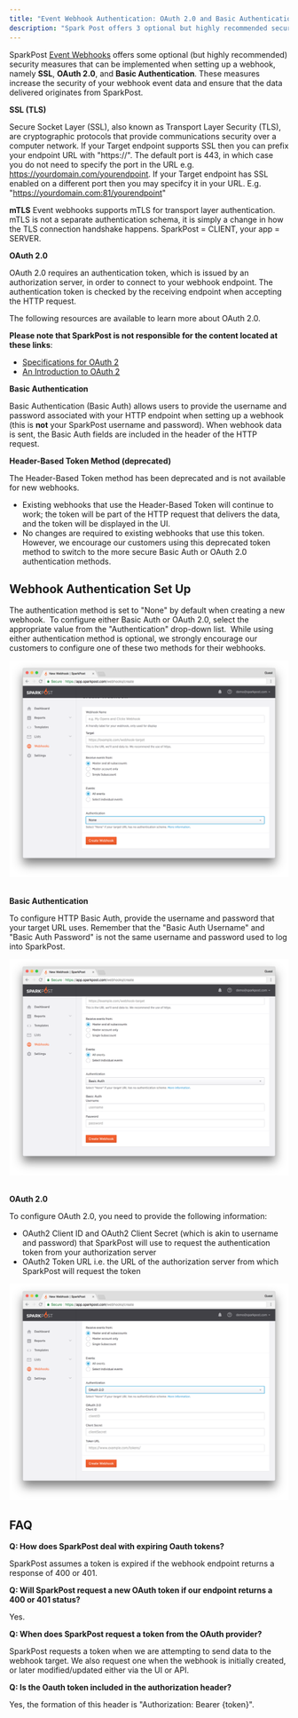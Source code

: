 ```yaml
---
title: "Event Webhook Authentication: OAuth 2.0 and Basic Authentication"
description: "Spark Post offers 3 optional but highly recommended security measures that can be implemented when setting up a webhook namely, SSL, OAuth 2.0, mTLS, and Basic Authentication These measures increase the security of your webhook event data and ensure that the data delivered originates from Spark Post OAuth 2..."
---
```


SparkPost [Event Webhooks](https://developers.sparkpost.com/api/webhooks/) offers some optional (but highly recommended) security measures that can be implemented when setting up a webhook, namely **SSL**, **OAuth 2.0**, and **Basic Authentication**. These measures increase the security of your webhook event data and ensure that the data delivered originates from SparkPost.

**SSL (TLS)**

Secure Socket Layer (SSL), also known as Transport Layer Security (TLS), are cryptographic protocols that provide communications security over a computer network.  If your Target endpoint supports SSL then you can prefix your endpoint URL with "https://".  The default port is 443, in which case you do not need to specify the port in the URL e.g. https://yourdomain.com/yourendpoint.  If your Target endpoint has SSL enabled on a different port then you may specifcy it in your URL.  E.g. "https://yourdomain.com:81/yourendpoint"

**mTLS**
Event webhooks supports mTLS for transport layer authentication. mTLS is not a separate authentication schema, it is simply a change in how the TLS connection handshake happens.  SparkPost = CLIENT, your app = SERVER.

**OAuth 2.0**

OAuth 2.0 requires an authentication token, which is issued by an authorization server, in order to connect to your webhook endpoint. The authentication token is checked by the receiving endpoint when accepting the HTTP request.

The following resources are available to learn more about OAuth 2.0.

**Please note that SparkPost is not responsible for the content located at these links**:

* [Specifications for OAuth 2](http://tools.ietf.org/html/rfc6749-specificationforOauth2)
* [An Introduction to OAuth 2](https://www.digitalocean.com/community/tutorials/an-introduction-to-oauth-2)

**Basic Authentication**

Basic Authentication (Basic Auth) allows users to provide the username and password associated with your HTTP endpoint when setting up a webhook (this is **not** your SparkPost username and password). When webhook data is sent, the Basic Auth fields are included in the header of the HTTP request.

**Header-Based Token Method (deprecated)**

The Header-Based Token method has been deprecated and is not available for new webhooks.

* Existing webhooks that use the Header-Based Token will continue to work; the token will be part of the HTTP request that delivers the data, and the token will be displayed in the UI.
* No changes are required to existing webhooks that use this token. However, we encourage our customers using this deprecated token method to switch to the more secure Basic Auth or OAuth 2.0 authentication methods.​

## Webhook Authentication Set Up

The authentication method is set to "None" by default when creating a new webhook.  To configure either Basic Auth or OAuth 2.0, select the appropriate value from the "Authentication" drop-down list.  While using either authentication method is optional, we strongly encourage our customers to configure one of these two methods for their webhooks.

![](media/webhook-authentication/webhook-no-auth.png) 

**Basic Authentication**

To configure HTTP Basic Auth, provide the username and password that your target URL uses. Remember that the "Basic Auth Username" and "Basic Auth Password" is not the same username and password used to log into SparkPost.

![](media/webhook-authentication/webhook-basic-auth.png) 

**OAuth 2.0**

To configure OAuth 2.0, you need to provide the following information:

* OAuth2 Client ID and OAuth2 Client Secret (which is akin to username and password) that SparkPost will use to request the authentication token from your authorization server
* OAuth2 Token URL i.e. the URL of the authorization server from which SparkPost will request the token

![](media/webhook-authentication/webhook-auth2.png)​

## FAQ

**Q: How does SparkPost deal with expiring Oauth tokens?**

SparkPost assumes a token is expired if the webhook endpoint returns a response of 400 or 401.

**Q: Will SparkPost request a new OAuth token if our endpoint returns a 400 or 401 status?**

Yes.

**Q: When does SparkPost request a token from the OAuth provider?**

SparkPost requests a token when we are attempting to send data to the webhook target. We also request one when the webhook is initially created, or later modified/updated either via the UI or API.

**Q: Is the Oauth token included in the authorization header?**

Yes, the formation of this header is "Authorization: Bearer {token}".
